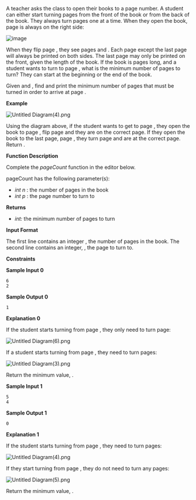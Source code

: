 A teacher asks the class to open their books to a page number. A student can either start turning pages from the front of the book or from the back of the book. They always turn pages one at a time. When they open the book, page  is always on the right side:

![image](https://s3.amazonaws.com/hr-challenge-images/0/1481920803-d2b54f38f0-book.png)

When they flip page , they see pages  and . Each page except the last page will always be printed on both sides. The last page may only be printed on the front, given the length of the book. If the book is  pages long, and a student wants to turn to page , what is the minimum number of pages to turn? They can start at the beginning or the end of the book.

Given  and , find and print the minimum number of pages that must be turned in order to arrive at page .

**Example**

![Untitled Diagram(4).png](https://s3.amazonaws.com/hr-challenge-images/22564/1467398281-32b69f6fa9-UntitledDiagram4.png)

Using the diagram above, if the student wants to get to page , they open the book to page , flip  page and they are on the correct page. If they open the book to the last page, page , they turn  page and are at the correct page. Return .

**Function Description**

Complete the *pageCount* function in the editor below.

pageCount has the following parameter(s):

* *int n* : the number of pages in the book
* *int p* : the page number to turn to

**Returns**

* *int:* the minimum number of pages to turn

**Input Format**

The first line contains an integer , the number of pages in the book.
The second line contains an integer, , the page to turn to.

**Constraints**

**Sample Input 0**

```
6
2
```

**Sample Output 0**

```
1
```

**Explanation 0**

If the student starts turning from page , they only need to turn  page:

![Untitled Diagram(6).png](https://s3.amazonaws.com/hr-challenge-images/22564/1467398713-1decf68d06-UntitledDiagram6.png)

If a student starts turning from page , they need to turn  pages:

![Untitled Diagram(3).png](https://s3.amazonaws.com/hr-challenge-images/22564/1467397150-52d0a8213b-UntitledDiagram3.png)

Return the minimum value, .

**Sample Input 1**

```
5
4
```

**Sample Output 1**

```
0
```

**Explanation 1**

If the student starts turning from page , they need to turn  pages:

![Untitled Diagram(4).png](https://s3.amazonaws.com/hr-challenge-images/22564/1467398281-32b69f6fa9-UntitledDiagram4.png)

If they start turning from page , they do not need to turn any pages:

![Untitled Diagram(5).png](https://s3.amazonaws.com/hr-challenge-images/22564/1467398392-5d9ac72e45-UntitledDiagram5.png)

Return the minimum value, .
